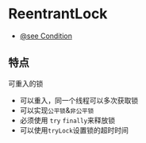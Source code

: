 # ReentrantLock

- [@see Condition](condition.md)

## 特点

可重入的锁

- 可以重入，同一个线程可以多次获取锁
- 可以实现`公平锁`&`非公平锁`
- 必须使用 `try` `finally`来释放锁
- 可以使用`tryLock`设置锁的超时时间